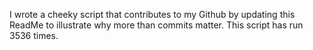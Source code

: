 I wrote a cheeky script that contributes to my Github by updating this ReadMe to illustrate why more than commits matter. This script has run 3536 times.